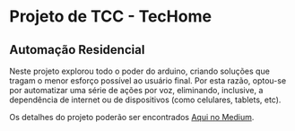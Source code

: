 # Projeto de TCC - TecHome
## Automação Residencial

Neste projeto explorou todo o poder do arduino, criando soluções que tragam o menor esforço possível ao usuário final. Por esta razão, optou-se por automatizar uma série de ações por voz, eliminando, inclusive, a dependência de internet ou de dispositivos (como celulares, tablets, etc).

Os detalhes do projeto poderão ser encontrados [Aqui no Medium](https://medium.com/@bruno.aleon/resumo-f2845f20e5e6).
